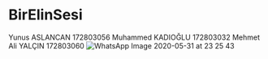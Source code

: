 # BirElinSesi
Yunus ASLANCAN 172803056
Muhammed KADIOĞLU 172803032
Mehmet Ali YALÇIN 172803060
![WhatsApp Image 2020-05-31 at 23 25 43](https://user-images.githubusercontent.com/33834527/83362181-e83e2f00-a397-11ea-82f1-1cd13cc77dd9.jpeg)
